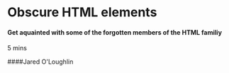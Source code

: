 # Obscure HTML elements

#### Get aquainted with some of the forgotten members of the HTML familiy 

5 mins

####Jared O'Loughlin
